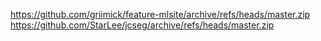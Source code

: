 https://github.com/griimick/feature-mlsite/archive/refs/heads/master.zip
https://github.com/StarLee/jcseg/archive/refs/heads/master.zip
